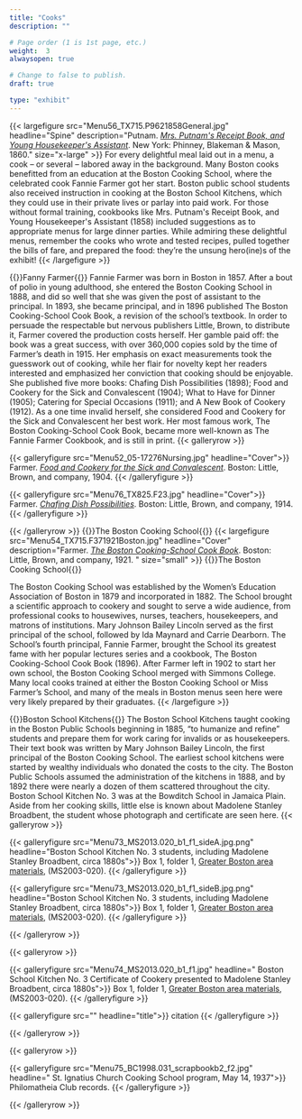 ```yaml
---
title: "Cooks"
description: ""

# Page order (1 is 1st page, etc.)
weight:  3
alwaysopen: true

# Change to false to publish.
draft: true

type: "exhibit"
---
```


{{< largefigure src="Menu56_TX715.P9621858General.jpg"
                headline="Spine"
                description="Putnam. *[Mrs. Putnam's Receipt Book, and Young Housekeeper's Assistant](https://bc-primo.hosted.exlibrisgroup.com/permalink/f/l6ucgu/ALMA-BC21332837470001021)*. New York: Phinney, Blakeman & Mason, 1860."
                size="x-large" >}}
For every delightful meal laid out in a menu, a cook – or several – labored away in the background. Many Boston cooks benefitted from an education at the Boston Cooking School, where the celebrated cook Fannie Farmer got her start. Boston public school students also received instruction in cooking at the Boston School Kitchens, which they could use in their private lives or parlay into paid work. For those without formal training, cookbooks like Mrs. Putnam's Receipt Book, and Young Housekeeper's Assistant (1858) included suggestions as to appropriate menus for large dinner parties.  While admiring these delightful menus, remember the cooks who wrote and tested recipes, pulled together the bills of fare, and prepared the food: they’re the unsung hero(ine)s of the exhibit!
{{< /largefigure >}}

{{<heading>}}Fanny Farmer{{</heading>}}
Fannie Farmer was born in Boston in 1857. After a bout of polio in young adulthood, she entered the Boston Cooking School in 1888, and did so well that she was given the post of assistant to the principal. In 1893, she became principal, and in 1896 published The Boston Cooking-School Cook Book, a revision of the school’s textbook. In order to persuade the respectable but nervous publishers Little, Brown, to distribute it, Farmer covered the production costs herself. Her gamble paid off: the book was a great success, with over 360,000 copies sold by the time of Farmer’s death in 1915. Her emphasis on exact measurements took the guesswork out of cooking, while her flair for novelty kept her readers interested and emphasized her conviction that cooking should be enjoyable. She published five more books: Chafing Dish Possibilities (1898); Food and Cookery for the Sick and Convalescent (1904); What to Have for Dinner (1905); Catering for Special Occasions (1911); and A New Book of Cookery (1912). As a one time invalid herself, she considered Food and Cookery for the Sick and Convalescent her best work. Her most famous work, The Boston Cooking-School Cook Book, became more well-known as The Fannie Farmer Cookbook, and is still in print.
{{< galleryrow >}}

{{< galleryfigure src="Menu52_05-17276Nursing.jpg"
           headline="Cover">}} Farmer. *[Food and Cookery for the Sick and Convalescent](https://bc-primo.hosted.exlibrisgroup.com/permalink/f/l6ucgu/ALMA-BC21354513980001021)*. Boston: Little, Brown, and company, 1904.
{{< /galleryfigure >}}

{{< galleryfigure src="Menu76_TX825.F23.jpg"
           headline="Cover">}} Farmer. *[Chafing Dish Possibilities]( https://bc-primo.hosted.exlibrisgroup.com/permalink/f/l6ucgu/ALMA-BC21354560510001021)*. Boston: Little, Brown, and company, 1914.          
{{< /galleryfigure >}}

{{< /galleryrow >}}
{{<heading>}}The Boston Cooking School{{</heading>}}
{{< largefigure src="Menu54_TX715.F371921Boston.jpg"
                headline="Cover"
                description="Farmer. *[The Boston Cooking-School Cook Book](https://bc-primo.hosted.exlibrisgroup.com/permalink/f/l6ucgu/ALMA-BC21431464500001021)*. Boston: Little, Brown, and company, 1921.           "
                size="small" >}}
{{<heading>}}The Boston Cooking School{{</heading>}}

The Boston Cooking School was established by the Women’s Education Association of Boston in 1879 and incorporated in 1882. The School brought a scientific approach to cookery and sought to serve a wide audience, from professional cooks to housewives, nurses, teachers, housekeepers, and matrons of institutions. Mary Johnson Bailey Lincoln served as the first principal of the school, followed by Ida Maynard and Carrie Dearborn. The School’s fourth principal, Fannie Farmer, brought the School its greatest fame with her popular lectures series and a cookbook, The Boston Cooking-School Cook Book (1896). After Farmer left in 1902 to start her own school, the Boston Cooking School merged with Simmons College. Many local cooks trained at either the Boston Cooking School or Miss Farmer’s School, and many of the meals in Boston menus seen here were very likely prepared by their graduates.
{{< /largefigure >}}

{{<heading>}}Boston School Kitchens{{</heading>}}
The Boston School Kitchens taught cooking in the Boston Public Schools beginning in 1885, “to humanize and refine” students and prepare them for work caring for invalids or as housekeepers. Their text book was written by Mary Johnson Bailey Lincoln, the first principal of the Boston Cooking School. The earliest school kitchens were started by wealthy individuals who donated the costs to the city. The Boston Public Schools assumed the administration of the kitchens in 1888, and by 1892 there were nearly a dozen of them scattered throughout the city. Boston School Kitchen No. 3 was at the Bowditch School in Jamaica Plain. Aside from her cooking skills, little else is known about Madolene Stanley Broadbent, the student whose photograph and certificate are seen here.
{{< galleryrow >}}

{{< galleryfigure src="Menu73_MS2013.020_b1_f1_sideA.jpg.png"
           headline="Boston School Kitchen No. 3 students, including Madolene Stanley Broadbent, circa 1880s">}} Box 1, folder 1, [Greater Boston area materials]( https://bc-primo.hosted.exlibrisgroup.com/permalink/f/l6ucgu/ALMA-BC21429780640001021), (MS2003-020).
{{< /galleryfigure >}}

{{< galleryfigure src="Menu73_MS2013.020_b1_f1_sideB.jpg.png"
           headline="Boston School Kitchen No. 3 students, including Madolene Stanley Broadbent, circa 1880s">}} Box 1, folder 1, [Greater Boston area materials]( https://bc-primo.hosted.exlibrisgroup.com/permalink/f/l6ucgu/ALMA-BC21429780640001021), (MS2003-020).
{{< /galleryfigure >}}

{{< /galleryrow >}}

{{< galleryrow >}}

{{< galleryfigure src="Menu74_MS2013.020_b1_f1.jpg"
            headline=" Boston School Kitchen No. 3 Certificate of Cookery presented to Madolene Stanley Broadbent, circa 1880s">}} Box 1, folder 1, [Greater Boston area materials]( https://bc-primo.hosted.exlibrisgroup.com/permalink/f/l6ucgu/ALMA-BC21429780640001021), (MS2003-020).
{{< /galleryfigure >}}

{{< galleryfigure src=""
           headline="title">}} citation
{{< /galleryfigure >}}

{{< /galleryrow >}}

{{< galleryrow >}}

{{< galleryfigure src="Menu75_BC1998.031_scrapbookb2_f2.jpg"
           headline=" St. Ignatius Church Cooking School program, May 14, 1937">}} Philomatheia Club records.
{{< /galleryfigure >}}

{{< /galleryrow >}}
